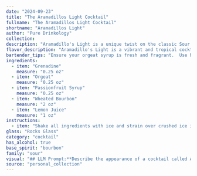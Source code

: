 ```yaml
---
date: "2024-09-23"
title: "The Aramadillos Light Cocktail"
fullname: "The Aramadillos Light Cocktail"
shortname: "Aramadillos Light"
author: "Pure Drinkology"
collection:
description: "Aramadillo's Light is a unique twist on the classic Sour family, showcasing a vibrant tropical profile. Its origins likely lie in the modern cocktail scene, combining classic sour elements with contemporary flavor trends. "
flavor_description: "Aramadillo's Light is a vibrant and tropical cocktail with a touch of spice. The sweetness of grenadine and orgeat blends with the tangy passionfruit and lemon, creating a balanced profile. The wheated bourbon adds a smooth, nutty warmth that rounds out the flavors, while the citrus acidity provides a refreshing finish. It's a unique and delicious mix of sweet, tart, and spicy notes that will transport you to a sunny paradise. "
bartender_tips: "Ensure your orgeat syrup is fresh and fragrant.  Use high-quality wheated bourbon for a smooth finish.  Shake vigorously with ice to chill and dilute properly.  Strain into a chilled coupe glass and garnish with a lemon twist for a vibrant touch.  Don't be afraid to adjust the sweetness with additional grenadine or orgeat to your liking. "
ingredients:
  - item: "Grenadine"
    measure: "0.25 oz"
  - item: "Orgeat"
    measure: "0.25 oz"
  - item: "Passionfruit Syrup"
    measure: "0.25 oz"
  - item: "Wheated Bourbon"
    measure: "2 oz"
  - item: "Lemon Juice"
    measure: "1 oz"
instructions:
  - item: "Shake all ingredients with ice and strain over crushed ice in a rocks glass."
glass: "Rocks Glass"
category: "cocktail"
has_alcohol: true
base_spirit: "bourbon"
family: "sour"
visual: "## LLM Prompt:**Describe the appearance of a cocktail called Aramadillo's Light.**This cocktail is made with the following ingredients:* **Grenadine:** A bright red, viscous syrup* **Orgeat:** A milky white syrup with a nutty flavor* **Passionfruit Syrup:** A vibrant orange syrup with a sweet and tangy taste* **Wheated Bourbon:** A clear, amber-colored spirit* **Lemon Juice:** A clear, tart liquidThe cocktail is likely served in a coupe glass, chilled. **Focus on the following aspects:*** **Color:** What is the overall color of the cocktail?  Is it layered, or blended?* **Texture:** Does the cocktail appear thick or watery? Is there any visible sediment or fruit pulp?* **Presentation:** Are there any garnishes or decorative touches? How does the light play on the glass and liquid? **Please be specific and evocative in your description.** "
source: "personal_collection"
---
```


